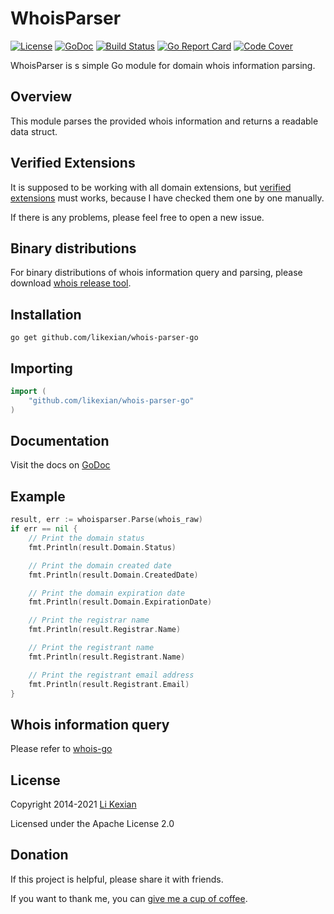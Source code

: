 # WhoisParser

[![License](https://img.shields.io/badge/license-Apache%202.0-blue.svg)](LICENSE)
[![GoDoc](https://godoc.org/github.com/likexian/whois-parser-go?status.svg)](https://godoc.org/github.com/likexian/whois-parser-go)
[![Build Status](https://travis-ci.org/likexian/whois-parser-go.svg?branch=master)](https://travis-ci.org/likexian/whois-parser-go)
[![Go Report Card](https://goreportcard.com/badge/github.com/likexian/whois-parser-go)](https://goreportcard.com/report/github.com/likexian/whois-parser-go)
[![Code Cover](https://codecov.io/gh/likexian/whois-parser-go/graph/badge.svg)](https://codecov.io/gh/likexian/whois-parser-go)

WhoisParser is s simple Go module for domain whois information parsing.

## Overview

This module parses the provided whois information and returns a readable data struct.

## Verified Extensions

It is supposed to be working with all domain extensions, but [verified extensions](examples/README.md) must works, because I have checked them one by one manually.

If there is any problems, please feel free to open a new issue.

## Binary distributions

For binary distributions of whois information query and parsing, please download [whois release tool](https://github.com/likexian/whois-go/tree/master/cmd/whois).

## Installation

```shell
go get github.com/likexian/whois-parser-go
```

## Importing

```go
import (
    "github.com/likexian/whois-parser-go"
)
```

## Documentation

Visit the docs on [GoDoc](https://godoc.org/github.com/likexian/whois-parser-go)

## Example

```go
result, err := whoisparser.Parse(whois_raw)
if err == nil {
    // Print the domain status
    fmt.Println(result.Domain.Status)

    // Print the domain created date
    fmt.Println(result.Domain.CreatedDate)

    // Print the domain expiration date
    fmt.Println(result.Domain.ExpirationDate)

    // Print the registrar name
    fmt.Println(result.Registrar.Name)

    // Print the registrant name
    fmt.Println(result.Registrant.Name)

    // Print the registrant email address
    fmt.Println(result.Registrant.Email)
}
```

## Whois information query

Please refer to [whois-go](https://github.com/likexian/whois-go)

## License

Copyright 2014-2021 [Li Kexian](https://www.likexian.com/)

Licensed under the Apache License 2.0

## Donation

If this project is helpful, please share it with friends.

If you want to thank me, you can [give me a cup of coffee](https://www.likexian.com/donate/).
